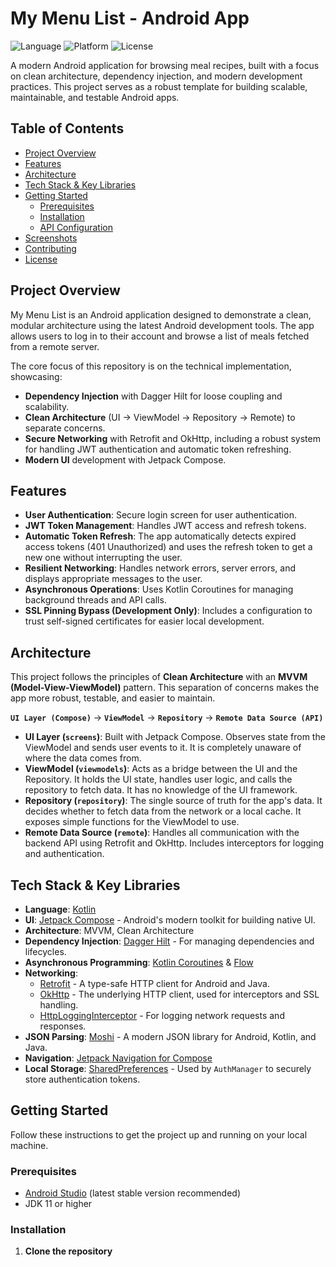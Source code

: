 # My Menu List - Android App

![Language](https://img.shields.io/badge/Language-Kotlin-blue?style=for-the-badge&logo=kotlin)
![Platform](https://img.shields.io/badge/Platform-Android-green?style=for-the-badge&logo=android)
![License](https://img.shields.io/badge/License-MIT-lightgrey?style=for-the-badge)

A modern Android application for browsing meal recipes, built with a focus on clean architecture, dependency injection, and modern development practices. This project serves as a robust template for building scalable, maintainable, and testable Android apps.

## Table of Contents

- [Project Overview](#project-overview)
- [Features](#features)
- [Architecture](#architecture)
- [Tech Stack & Key Libraries](#tech-stack--key-libraries)
- [Getting Started](#getting-started)
  - [Prerequisites](#prerequisites)
  - [Installation](#installation)
  - [API Configuration](#-api-configuration)
- [Screenshots](#screenshots)
- [Contributing](#contributing)
- [License](#license)

## Project Overview

My Menu List is an Android application designed to demonstrate a clean, modular architecture using the latest Android development tools. The app allows users to log in to their account and browse a list of meals fetched from a remote server.

The core focus of this repository is on the technical implementation, showcasing:
-   **Dependency Injection** with Dagger Hilt for loose coupling and scalability.
-   **Clean Architecture** (UI → ViewModel → Repository → Remote) to separate concerns.
-   **Secure Networking** with Retrofit and OkHttp, including a robust system for handling JWT authentication and automatic token refreshing.
-   **Modern UI** development with Jetpack Compose.

## Features

-   **User Authentication**: Secure login screen for user authentication.
-   **JWT Token Management**: Handles JWT access and refresh tokens.
-   **Automatic Token Refresh**: The app automatically detects expired access tokens (401 Unauthorized) and uses the refresh token to get a new one without interrupting the user.
-   **Resilient Networking**: Handles network errors, server errors, and displays appropriate messages to the user.
-   **Asynchronous Operations**: Uses Kotlin Coroutines for managing background threads and API calls.
-   **SSL Pinning Bypass (Development Only)**: Includes a configuration to trust self-signed certificates for easier local development.

## Architecture

This project follows the principles of **Clean Architecture** with an **MVVM (Model-View-ViewModel)** pattern. This separation of concerns makes the app more robust, testable, and easier to maintain.

**`UI Layer (Compose)`** → **`ViewModel`** → **`Repository`** → **`Remote Data Source (API)`**

-   **UI Layer (`screens`)**: Built with Jetpack Compose. Observes state from the ViewModel and sends user events to it. It is completely unaware of where the data comes from.
-   **ViewModel (`viewmodels`)**: Acts as a bridge between the UI and the Repository. It holds the UI state, handles user logic, and calls the repository to fetch data. It has no knowledge of the UI framework.
-   **Repository (`repository`)**: The single source of truth for the app's data. It decides whether to fetch data from the network or a local cache. It exposes simple functions for the ViewModel to use.
-   **Remote Data Source (`remote`)**: Handles all communication with the backend API using Retrofit and OkHttp. Includes interceptors for logging and authentication.

## Tech Stack & Key Libraries

-   **Language**: [Kotlin](https://kotlinlang.org/)
-   **UI**: [Jetpack Compose](https://developer.android.com/jetpack/compose) - Android's modern toolkit for building native UI.
-   **Architecture**: MVVM, Clean Architecture
-   **Dependency Injection**: [Dagger Hilt](https://dagger.dev/hilt/) - For managing dependencies and lifecycles.
-   **Asynchronous Programming**: [Kotlin Coroutines](https://kotlinlang.org/docs/coroutines-overview.html) & [Flow](https://kotlinlang.org/docs/flow.html)
-   **Networking**:
    -   [Retrofit](https://square.github.io/retrofit/) - A type-safe HTTP client for Android and Java.
    -   [OkHttp](https://square.github.io/okhttp/) - The underlying HTTP client, used for interceptors and SSL handling.
    -   [HttpLoggingInterceptor](https://github.com/square/okhttp/tree/master/okhttp-logging-interceptor) - For logging network requests and responses.
-   **JSON Parsing**: [Moshi](https://github.com/square/moshi) - A modern JSON library for Android, Kotlin, and Java.
-   **Navigation**: [Jetpack Navigation for Compose](https://developer.android.com/jetpack/compose/navigation)
-   **Local Storage**: [SharedPreferences](https://developer.android.com/training/data-storage/shared-preferences) - Used by `AuthManager` to securely store authentication tokens.

## Getting Started

Follow these instructions to get the project up and running on your local machine.

### Prerequisites

-   [Android Studio](https://developer.android.com/studio) (latest stable version recommended)
-   JDK 11 or higher

### Installation

1.  **Clone the repository**
    
